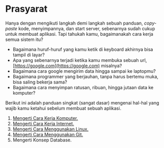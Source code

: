# Prasyarat

Hanya dengan mengikuti langkah demi langkah sebuah panduan, *copy-paste* kode, menyimpannya, dan start server, sebenarnya sudah cukup untuk membuat aplikasi. Tapi tahukah kamu, bagaimanakah cara kerja semua sistem itu? 

- Bagaimana huruf-huruf yang kamu ketik di keyboard akhirnya bisa tampil di layar?
- Apa yang sebenarnya terjadi ketika kamu membuka sebuah url, [https://google.com](https://google.com) misalnya?
- Bagaimana cara google mengirim data hingga sampai ke laptopmu?
- Bagaimana programmer yang berjauhan, tanpa harus bertemu muka, bisa saling bekerja sama?
- Bagaimana cara menyimpan ratusan, ribuan, hingga jutaan data ke komputer?

Berikut ini adalah panduan singkat (sangat dasar) mengenai hal-hal yang wajib kamu ketahui sebelum membuat sebuah aplikasi. 

1. [Mengerti Cara Kerja Komputer.](komputer/readme.md)
2. [Mengerti Cara Kerja Internet.](internet/readme.md)
3. [Mengerti Cara Menggunakan Linux.](linux/readme.md)
4. [Mengerti Cara Menggunakan Git.](git/readme.md)
5. Mengerti Konsep Database.
